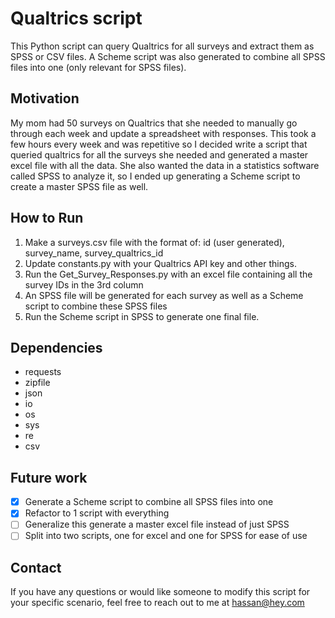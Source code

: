 # Qualtrics script

This Python script can query Qualtrics for all surveys and extract them as SPSS or CSV files. A Scheme script was also generated to combine all SPSS files into one (only relevant for SPSS files).

## Motivation

My mom had 50 surveys on Qualtrics that she needed to manually go through each week and update a spreadsheet with responses. This took a few hours every week and was repetitive so I decided write a script that queried qualtrics for all the surveys she needed and generated a master excel file with all the data. She also wanted the data in a statistics software called SPSS to analyze it, so I ended up generating a Scheme script to create a master SPSS file as well.

## How to Run
1. Make a surveys.csv file with the format of: id (user generated), survey_name, survey_qualtrics_id
2. Update constants.py with your Qualtrics API key and other things.
3. Run the Get_Survey_Responses.py with an excel file containing all the survey IDs in the 3rd column
4. An SPSS file will be generated for each survey as well as a Scheme script to combine these SPSS files
5. Run the Scheme script in SPSS to generate one final file.

## Dependencies
- requests
- zipfile
- json
- io
- os
- sys
- re
- csv

## Future work
- [x] Generate a Scheme script to combine all SPSS files into one
- [x] Refactor to 1 script with everything
- [ ] Generalize this generate a master excel file instead of just SPSS 
- [ ] Split into two scripts, one for excel and one for SPSS for ease of use

## Contact
If you have any questions or would like someone to modify this script for your specific scenario, feel free to reach out to me at hassan@hey.com